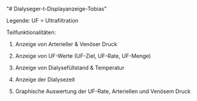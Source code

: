 "# Dialyseger-t-Displayanzeige-Tobias" 

Legende: 
UF = Ultrafiltration

Teilfunktionalitäten:

1. Anzeige von Arterieller & Venöser Druck

2. Anzeige von UF-Werte (UF-Ziel, UF-Rate, UF-Menge)

3. Anzeige von Dialysefüllstand & Temperatur

4. Anzeige der Dialysezeit

5. Graphische Auswertung der UF-Rate, Arteriellen und Venösem Druck